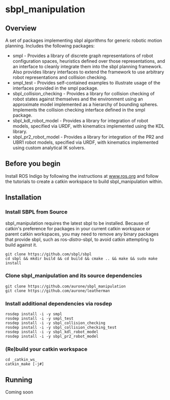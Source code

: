 # sbpl_manipulation

## Overview

A set of packages implementing sbpl algorithms for generic robotic motion planning. Includes the following packages:

* smpl - Provides a library of discrete graph representations of robot configuration spaces, heuristics defined over those representations, and an interface to cleanly integrate them into the sbpl planning framework. Also provides library interfaces to extend the framework to use arbitrary robot representations and collision checking.
* smpl_test - Provides self-contained examples to illustrate usage of the interfaces provided in the smpl package.
* sbpl_collision_checking - Provides a library for collision checking of robot states against themselves and the environment using an approximate model implemented as a hierarchy of bounding spheres. Implements the collision checking interface defined in the smpl package.
* sbpl_kdl_robot_model - Provides a library for integration of robot models, specified via URDF, with kinematics implemented using the KDL library.
* sbpl_pr2_robot_model - Provides a library for integration of the PR2 and UBR1 robot models, specified via URDF, with kinematics implemented using custom analytical IK solvers.

## Before you begin

Install ROS Indigo by following the instructions at www.ros.org and follow the
tutorials to create a catkin workspace to build sbpl_manipulation within.

## Installation

### Install SBPL from Source

sbpl_manipulation requires the latest sbpl to be installed. Because of catkin's preference for packages in your current catkin workspace or parent catkin workspaces, you may need to remove any binary packages that provide sbpl, such as ros-_distro_-sbpl, to avoid catkin attempting to build against it.

	git clone https://github.com/sbpl/sbpl
	cd sbpl && mkdir build && cd build && cmake .. && make && sudo make install

### Clone sbpl_manipulation and its source dependencies

	git clone https://github.com/aurone/sbpl_manipulation
	git clone https://github.com/aurone/leatherman

### Install additional dependencies via rosdep

	rosdep install -i -y smpl
	rosdep install -i -y smpl_test
	rosdep install -i -y sbpl_collision_checking
	rosdep install -i -y sbpl_collision_checking_test
	rosdep install -i -y sbpl_kdl_robot_model
	rosdep install -i -y sbpl_pr2_robot_model

### (Re)build your catkin workspace

	cd _catkin_ws_
	catkin_make [-j#]

## Running

Coming soon
